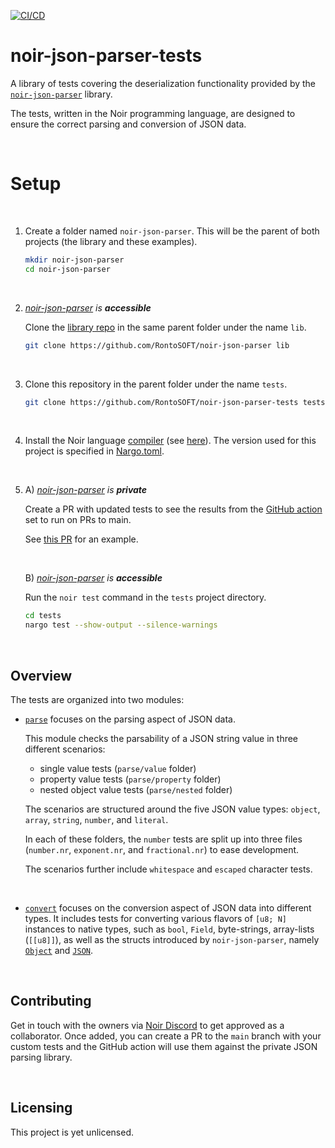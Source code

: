 [![CI/CD](https://github.com/rontosoft/noir-json-parser-tests/actions/workflows/main.yml/badge.svg)](https://github.com/rontosoft/noir-json-parser-tests/actions/workflows/main.yml)

# noir-json-parser-tests
A library of tests covering the deserialization functionality provided by the [`noir-json-parser`](https://github.com/rontosoft/noir-json-parser) library.

The tests, written in the Noir programming language, are designed to ensure the correct parsing and conversion of JSON data.

<br>

# Setup

<br>

1. Create a folder named `noir-json-parser`. This will be the parent of both projects (the library and these examples).

    ```sh
    mkdir noir-json-parser
    cd noir-json-parser
    ```

<br>

2. *[noir-json-parser](https://github.com/rontosoft/noir-json-parser) is **accessible***

    Clone the [library repo](https://github.com/RontoSOFT/noir-json-parser) in the same parent folder under the name `lib`.

    ```sh
    git clone https://github.com/RontoSOFT/noir-json-parser lib
    ```

<br>

3. Clone this repository in the parent folder under the name `tests`.

    ```sh
    git clone https://github.com/RontoSOFT/noir-json-parser-tests tests
    ```

<br>

4. Install the Noir language [compiler](https://github.com/noir-lang/noir/releases) (see [here](https://noir-lang.org/getting_started/nargo_installation)). The version used for this project is specified in [Nargo.toml](https://github.com/RontoSOFT/noir-json-parser/blob/main/Nargo.toml).

<br>

5.  A) *[noir-json-parser](https://github.com/rontosoft/noir-json-parser) is **private***

    Create a PR with updated tests to see the results from the [GitHub action](https://github.com/RontoSOFT/noir-json-parser-tests/blob/main/.github/workflows/main.yml) set to run on PRs to main.

    See [this PR](https://github.com/RontoSOFT/noir-json-parser-tests/pull/1) for an example.

    <br>

    B) *[noir-json-parser](https://github.com/rontosoft/noir-json-parser) is **accessible***

    Run the `noir test` command in the `tests` project directory.

    ```sh
    cd tests
    nargo test --show-output --silence-warnings
    ```


<br>

## Overview

The tests are organized into two modules:

- [`parse`](https://github.com/RontoSOFT/noir-json-parser-tests/blob/main/src/parse.nr) focuses on the parsing aspect of JSON data.

    This module checks the parsability of a JSON string value in three different scenarios:
    - single value tests (`parse/value` folder)
    - property value tests (`parse/property` folder)
    - nested object value tests (`parse/nested` folder)

    The scenarios are structured around the five JSON value types: `object`, `array`, `string`, `number`, and `literal`.

    In each of these folders, the `number` tests are split up into three files (`number.nr`, `exponent.nr`, and `fractional.nr`) to ease development.

    The scenarios further include `whitespace` and `escaped` character tests.

<br>

- [`convert`](https://github.com/RontoSOFT/noir-json-parser-tests/blob/main/src/convert.nr) focuses on the conversion aspect of JSON data into different types. It includes tests for converting various flavors of `[u8; N]` instances to native types, such as `bool`, `Field`, byte-strings, array-lists (`[[u8]]`), as well as the structs introduced by `noir-json-parser`, namely [`Object`](https://github.com/RontoSOFT/noir-json-parser/blob/main/src/lib.nr#L12) and [`JSON`](https://github.com/RontoSOFT/noir-json-parser/blob/main/src/lib.nr#L18).

<br>

## Contributing

Get in touch with the owners via [Noir Discord](https://discord.gg/JtqzkdeQ6G) to get approved as a collaborator. Once added, you can create a PR to the `main` branch with your custom tests and the GitHub action will use them against the private JSON parsing library.

<br>

## Licensing

This project is yet unlicensed.
